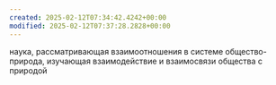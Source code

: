 ```yaml
---
created: 2025-02-12T07:34:42.4242+00:00
modified: 2025-02-12T07:37:28.2828+00:00
---
```

наука, рассматривающая взаимоотношения в системе общество-природа, изучающая взаимодействие и взаимосвязи общества с природой